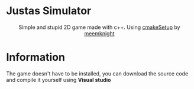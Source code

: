 ﻿# Justas Simulator

<div align="center">
  <p>Simple and stupid 2D game made with c++. Using <a href="https://github.com/meemknight/cmakeSetup">cmakeSetup</a> by <a href="https://github.com/meemknight">meemknight</a></p>
</div>

# Information
The game doesn't have to be installed, you can download the source code and compile it yourself using **Visual studio**

